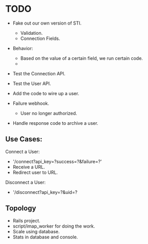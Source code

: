 # TODO

+ Fake out our own version of STI.
  + Validation.
  + Connection Fields.

+ Behavior:
  + Based on the value of a certain field, we run certain code.
  +


+ Test the Connection API.
+ Test the User API.
+ Add the code to wire up a user.

+ Failure webhook.
  + User no longer authorized.
+ Handle response code to archive a user.

## Use Cases:

Connect a User:

+ '/connect?api_key=?success=?&failure=?'
+ Receive a URL.
+ Redirect user to URL.

Disconnect a User:

+ '/disconnect?api_key=?&uid=?

## Topology

+ Rails project.
+ script/imap_worker for doing the work.
+ Scale using database.
+ Stats in database and console.
